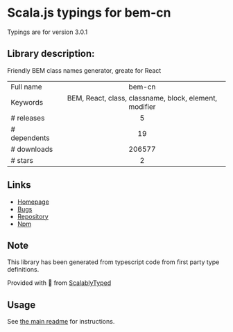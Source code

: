 
# Scala.js typings for bem-cn

Typings are for version 3.0.1

## Library description:
Friendly BEM class names generator, greate for React

|                    |                 |
| ------------------ | :-------------: |
| Full name          | bem-cn |
| Keywords           | BEM, React, class, classname, block, element, modifier |
| # releases         | 5 |
| # dependents       | 19 |
| # downloads        | 206577 |
| # stars            | 2 |

## Links
- [Homepage](https://github.com/albburtsev/bem-cn)
- [Bugs](https://github.com/albburtsev/bem-cn/issues)
- [Repository](https://github.com/albburtsev/bem-cn)
- [Npm](https://www.npmjs.com/package/bem-cn)
    


## Note
This library has been generated from typescript code from first party type definitions.

Provided with :purple_heart: from [ScalablyTyped](https://github.com/oyvindberg/ScalablyTyped)

## Usage
See [the main readme](../../readme.md) for instructions.


